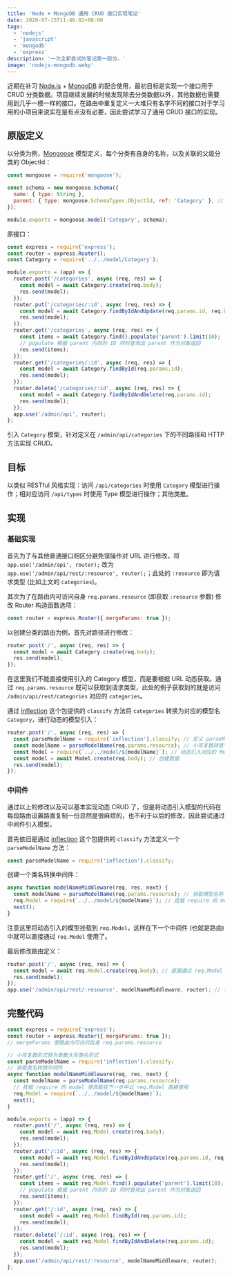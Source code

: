 ```yaml
---
title: 'Node + MongoDB 通用 CRUD 接口实现笔记'
date: 2020-07-15T11:46:01+08:00
tags:
  - 'nodejs'
  - 'javascript'
  - 'mongodb'
  - 'express'
description: '一次全新尝试的笔记第一部分。'
image: 'nodejs-mongodb.webp'
---
```


近期在补习 [Node.js](https://nodejs.org/) + [MongoDB](https://www.mongodb.com/) 的配合使用，最初目标是实现一个接口用于 CRUD 分类数据。项目继续发展的时候发现除去分类数据以外，其他数据也需要用到几乎一模一样的接口。在路由中重复定义一大堆只有名字不同的接口对于学习用的小项目来说实在是有点没有必要，因此尝试学习了通用 CRUD 接口的实现。

<!--more-->

## 原版定义

以分类为例，[Mongoose](https://mongoosejs.com/) 模型定义，每个分类有自身的名称，以及关联的父级分类的 ObjectId：

```js
const mongoose = require('mongoose');

const schema = new mongoose.Schema({
  name: { type: String },
  parent: { type: mongoose.SchemaTypes.ObjectId, ref: 'Category' }, // 类型为ID，关联这个模型本身
});

module.exports = mongoose.model('Category', schema);
```

原接口：

```js
const express = require('express');
const router = express.Router();
const Category = require('../../model/Category');

module.exports = (app) => {
  router.post('/categories', async (req, res) => {
    const model = await Category.create(req.body);
    res.send(model);
  });
  router.put('/categories/:id', async (req, res) => {
    const model = await Category.findByIdAndUpdate(req.params.id, req.body);
    res.send(model);
  });
  router.get('/categories', async (req, res) => {
    const items = await Category.find().populate('parent').limit(10);
    // populate 根据 parent 内存的 ID 同时查询出 parent 作为对象返回
    res.send(items);
  });
  router.get('/categories/:id', async (req, res) => {
    const model = await Category.findById(req.params.id);
    res.send(model);
  });
  router.delete('/categories/:id', async (req, res) => {
    const model = await Category.findByIdAndDelete(req.params.id);
    res.send(model);
  });
  app.use('/admin/api', router);
};
```

引入 `Category` 模型，针对定义在 `/admin/api/categories` 下的不同路径和 HTTP 方法实现 CRUD。

## 目标

以类似 RESTful 风格实现：访问 `/api/categories` 时使用 `Category` 模型进行操作；相对应访问 `/api/types` 时使用 Type 模型进行操作；其他类推。

## 实现

### 基础实现

首先为了与其他普通接口相区分避免误操作对 URL 进行修改，将 `app.use('/admin/api', router);` 改为 `app.use('/admin/api/rest/:resource', router);`；此处的 `:resource` 即为请求类型 (比如上文的 `categories`)。

其次为了在路由内可访问自身 `req.params.resource` (即获取 `:resource` 参数) 修改 Router 构造函数选项：

```js
const router = express.Router({ mergeParams: true });
```

以创建分类的路由为例，首先对路径进行修改：

```js
router.post('/', async (req, res) => {
  const model = await Category.create(req.body);
  res.send(model);
});
```

在这里我们不能直接使用引入的 Category 模型，而是要根据 URL 动态获取。通过 `req.params.resource` 既可以获取到请求类型，此处的例子获取到的就是访问 `/admin/api/rest/categories` 对应的 `categories`。

通过 [inflection](https://www.npmjs.com/package/inflection) 这个包提供的 `classify` 方法将 `categories` 转换为对应的模型名 `Category`，进行动态的模型引入：

```js
router.post('/', async (req, res) => {
  const parseModelName = require('inflection').classify; // 定义 parseModelName 方法
  const modelName = parseModelName(req.params.resource); // 小写复数转首字母大写单数类名
  const Model = require(`../../model/${modelName}`); // 动态引入对应的 Mongoose 模型
  const model = await Model.create(req.body); // 创建数据
  res.send(model);
});
```

### 中间件

通过以上的修改以及可以基本实现动态 CRUD 了，但是将动态引入模型的代码在每段路由设置路面复制一份显然是很麻烦的，也不利于以后的修改，因此尝试通过中间件引入模型。

首先依旧是通过 [inflection](https://www.npmjs.com/package/inflection) 这个包提供的 `classify` 方法定义一个 `parseModelName` 方法：

```js
const parseModelName = require('inflection').classify;
```

创建一个类名转换中间件：

```js
async function modelNameMiddleware(req, res, next) {
  const modelName = parseModelName(req.params.resource); // 获取模型名称
  req.Model = require(`../../model/${modelName}`); // 挂载 require 的 model 使其能在下一步中以 req.Model 直接使用
  next();
}
```

注意这里将动态引入的模型挂载到 `req.Model`，这样在下一个中间件 (也就是路由) 中就可以直接通过 `req.Model` 使用了。

最后修改路由定义：

```js
router.post('/', async (req, res) => {
  const model = await req.Model.create(req.body); // 直接通过 req.Model 使用模型
  res.send(model);
});
app.use('/admin/api/rest/:resource', modelNameMiddleware, router); // 使用定义的中间件
```

## 完整代码

```js
const express = require('express');
const router = express.Router({ mergeParams: true });
// mergeParams 使路由内可访问自身 req.params.resource

// 小写复数形式转为单数大写类名形式
const parseModelName = require('inflection').classify;
// 获取类名转换中间件
async function modelNameMiddleware(req, res, next) {
  const modelName = parseModelName(req.params.resource);
  // 挂载 require 的 model 使其能在下一步中以 req.Model 直接使用
  req.Model = require(`../../model/${modelName}`);
  next();
}

module.exports = (app) => {
  router.post('/', async (req, res) => {
    const model = await req.Model.create(req.body);
    res.send(model);
  });
  router.put('/:id', async (req, res) => {
    const model = await req.Model.findByIdAndUpdate(req.params.id, req.body);
    res.send(model);
  });
  router.get('/', async (req, res) => {
    const items = await req.Model.find().populate('parent').limit(10);
    // populate 根据 parent 内存的 ID 同时查询出 parent 作为对象返回
    res.send(items);
  });
  router.get('/:id', async (req, res) => {
    const model = await req.Model.findById(req.params.id);
    res.send(model);
  });
  router.delete('/:id', async (req, res) => {
    const model = await req.Model.findByIdAndDelete(req.params.id);
    res.send(model);
  });
  app.use('/admin/api/rest/:resource', modelNameMiddleware, router);
};
```
